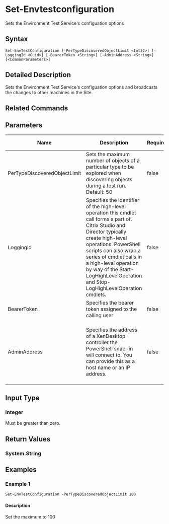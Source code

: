 ﻿
# Set-Envtestconfiguration
Sets the Environment Test Service's configuation options
## Syntax
```
Set-EnvTestConfiguration [-PerTypeDiscoveredObjectLimit <Int32>] [-LoggingId <Guid>] [-BearerToken <String>] [-AdminAddress <String>] [<CommonParameters>]
```
## Detailed Description
Sets the Environment Test Service's configuation options and broadcasts the changes to other machines in the Site.


## Related Commands

## Parameters
| Name   | Description | Required? | Pipeline Input | Default Value |
| --- | --- | --- | --- | --- |
| PerTypeDiscoveredObjectLimit | Sets the maximum number of objects of a particular type to be explored when discovering objects during a test run.  Default: 50 | false | false |  |
| LoggingId | Specifies the identifier of the high-level operation this cmdlet call forms a part of. Citrix Studio and Director typically create high-level operations. PowerShell scripts can also wrap a series of cmdlet calls in a high-level operation by way of the Start-LogHighLevelOperation and Stop-LogHighLevelOperation cmdlets. | false | false |  |
| BearerToken | Specifies the bearer token assigned to the calling user | false | false |  |
| AdminAddress | Specifies the address of a XenDesktop controller the PowerShell snap-in will connect to. You can provide this as a host name or an IP address. | false | false | Localhost. Once a value is provided by any cmdlet, this value becomes the default. |

## Input Type

### Integer
Must be greater than zero.
## Return Values

### System.String

## Examples

### Example 1
```
Set-EnvTestConfiguration -PerTypeDiscoveredObjectLimit 100
```
#### Description
Set the maximum to 100
